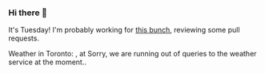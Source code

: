 ### Hi there :wave:

It's Tuesday! I'm probably working for [this bunch](https://github.com/kohofinancial), reviewing some pull requests.

Weather in Toronto: , at Sorry, we are running out of queries to the weather service at the moment..
